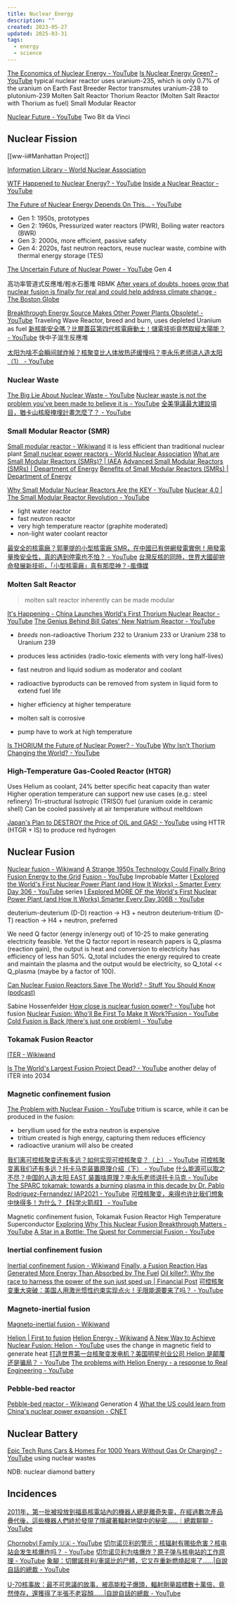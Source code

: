 ```yaml
---
title: Nuclear Energy
description: ""
created: 2023-05-27
updated: 2025-03-31
tags:
  - energy
  - science
---
```


[The Economics of Nuclear Energy - YouTube](https://www.youtube.com/watch?v=UC_BCz0pzMw)
[Is Nuclear Energy Green? - YouTube](https://www.youtube.com/watch?v=0kahih8RT1k)
typical nuclear reactor uses uranium-235, which is only 0.7% of the uranium on Earth
Fast Breeder Rector transmutes uranium-238 to plutonium-239
Molten Salt Reactor
Thorium Reactor (Molten Salt Reactor with Thorium as fuel)
Small Modular Reactor

[Nuclear Future - YouTube](https://www.youtube.com/playlist?list=PLHebb5GJgeFeohV1B4H2uwjpbUIFSaJDf) Two Bit da Vinci

## Nuclear Fission

[[ww-ii#Manhattan Project]]

[Information Library - World Nuclear Association](http://www.world-nuclear.org/information-library/nuclear-fuel-cycle/nuclear-power-reactors.aspx)

[WTF Happened to Nuclear Energy? - YouTube](https://www.youtube.com/watch?v=QzTgZ6kOEM8)
[Inside a Nuclear Reactor - YouTube](https://www.youtube.com/watch?v=P99C051arMo)

[The Future of Nuclear Energy Depends On This... - YouTube](https://www.youtube.com/watch?v=9p-ZxTnNdF4)

- Gen 1: 1950s, prototypes
- Gen 2: 1960s, Pressurized water reactors (PWR), Boiling water reactors (BWR)
- Gen 3: 2000s, more efficient, passive safety
- Gen 4: 2020s, fast neutron reactors, reuse nuclear waste, combine with thermal energy storage (TES)

[The Uncertain Future of Nuclear Power - YouTube](https://www.youtube.com/watch?v=INl3pCXm6Tw) Gen 4

高功率管道式反應堆/輕水石墨堆 RBMK
[After years of doubts, hopes grow that nuclear fusion is finally for real and could help address climate change - The Boston Globe](https://www.bostonglobe.com/2021/12/22/science/after-years-doubts-hopes-grow-that-nuclear-fusion-is-finally-real-could-help-address-climate-change/)

[Breakthrough Energy Source Makes Other Power Plants Obsolete! - YouTube](https://www.youtube.com/watch?v=Pct9rD4B2x4) Traveling Wave Reactor, breed and burn, uses depleted Uranium as fuel
[新核能安全嗎？比爾蓋茲第四代核電廠動土！儲電技術竟然取經太陽能？ - YouTube](https://www.youtube.com/watch?v=-fYLHSQubNk) 快中子滋生反應堆

[太阳为啥不会瞬间就炸掉？核聚变比人体放热还缓慢吗？李永乐老师讲人造太阳（1） - YouTube](https://www.youtube.com/watch?v=vqXkZOL1nQs)

### Nuclear Waste

[The Big Lie About Nuclear Waste - YouTube](https://www.youtube.com/watch?v=IzQ3gFRj0Bc)
[Nuclear waste is not the problem you've been made to believe it is - YouTube](https://www.youtube.com/watch?v=aDUvCLAp0uU)
[全美爭議最大建設項目，猶卡山核廢掩埋計畫怎麼了？ - YouTube](https://www.youtube.com/watch?v=8rFetRg1DTg)

### Small Modular Reactor (SMR)

[Small modular reactor - Wikiwand](https://www.wikiwand.com/en/Small_modular_reactor) it is less efficient than traditional nuclear plant
[Small nuclear power reactors - World Nuclear Association](http://www.world-nuclear.org/information-library/nuclear-fuel-cycle/nuclear-power-reactors/small-nuclear-power-reactors.aspx)
[What are Small Modular Reactors (SMRs)? | IAEA](https://www.iaea.org/newscenter/news/what-are-small-modular-reactors-smrs)
[Advanced Small Modular Reactors (SMRs) | Department of Energy](https://www.energy.gov/ne/advanced-small-modular-reactors-smrs)
[Benefits of Small Modular Reactors (SMRs) | Department of Energy](https://www.energy.gov/ne/benefits-small-modular-reactors-smrs)

[Why Small Modular Nuclear Reactors Are the KEY - YouTube](https://www.youtube.com/watch?v=UJ_b8y0LbMw)
[Nuclear 4.0 | The Small Modular Reactor Revolution - YouTube](https://www.youtube.com/watch?v=ydeMrFcwA1o)

- light water reactor
- fast neutron reactor
- very high temperature reactor (graphite moderated)
- non-light water coolant reactor

[最安全的核電廠？郭董提的小型核電廠 SMR，在中國已有併網發電實例！用發電量換安全性，真的遇到停電也不怕？ - YouTube](https://www.youtube.com/watch?v=29WGNfuxIxc)
[台灣反核的同時，世界大國卻拚命發展新技術，「小型核電廠」真有那麼神？-風傳媒](https://www.storm.mg/lifestyle/4116728)

### Molten Salt Reactor

> molten salt reactor inherently can be made modular

[It's Happening - China Launches World's First Thorium Nuclear Reactor - YouTube](https://www.youtube.com/watch?v=t4EJQPWjFj8)
[The Genius Behind Bill Gates' New Natrium Reactor - YouTube](https://www.youtube.com/watch?v=qUnik4gxrtM)

- _breeds_ non-radioactive Thorium 232 to Uranium 233 or Uranium 238 to Uranium 239
- produces less actinides (radio-toxic elements with very long half-lives)
- fast neutron and liquid sodium as moderator and coolant
- radioactive byproducts can be removed from system in liquid form to extend fuel life
- higher efficiency at higher temperature

- molten salt is corrosive
- pump have to work at high temperature

[Is THORIUM the Future of Nuclear Power? - YouTube](https://www.youtube.com/watch?v=FjHH8Qf3aO4)
[Why Isn’t Thorium Changing the World? - YouTube](https://www.youtube.com/watch?v=BcoN2bdACGA)

### High-Temperature Gas-Cooled Reactor (HTGR)

Uses Helium as coolant, 24% better specific heat capacity than water
Higher operation temperature can support new use cases (e.g.: steel refinery)
Tri-structural Isotropic (TRISO) fuel (uranium oxide in ceramic shell)
Can be cooled passively at air temperature without meltdown

[Japan's Plan to DESTROY the Price of OIL and GAS! - YouTube](https://www.youtube.com/watch?v=_uTZWaJU6ho) using HTTR (HTGR + IS) to produce red hydrogen

## Nuclear Fusion

[Nuclear fusion - Wikiwand](https://www.wikiwand.com/en/Nuclear_fusion)
[A Strange 1950s Technology Could Finally Bring Fusion Energy to the Grid](https://www.inverse.com/science/stellarator-nuclear-fusion-reactor)
[Fusion - YouTube](https://www.youtube.com/playlist?list=PLbhKQRV6Toq4ocE3C1EwVbeY4ofwrPLn_) Improbable Matter
[I Explored the World's First Nuclear Power Plant (and How It Works) - Smarter Every Day 306 - YouTube](https://www.youtube.com/watch?v=JVROsxtjoCw) series
[I Explored MORE OF the World's First Nuclear Power Plant (and How It Works) Smarter Every Day 306B - YouTube](https://www.youtube.com/watch?v=OVzNPO1pZGo)

deuterium-deuterium (D-D) reaction -> H3 + neutron
deuterium-tritium (D-T) reaction -> H4 + neutron, preferred

We need Q factor (energy in/energy out) of 10-25 to make generating electricity feasible.
Yet the Q factor report in research papers is Q_plasma (reaction gain), the output is heat and conversion to electricity has efficiency of less han 50%.
Q_total includes the energy required to create and maintain the plasma and the output would be electricity, so Q_total << Q_plasma (maybe by a factor of 100).

[Can Nuclear Fusion Reactors Save The World? - Stuff You Should Know (podcast)](https://player.fm/series/stuff-you-should-know/can-nuclear-fusion-reactors-save-the-world)

Sabine Hossenfelder
[How close is nuclear fusion power? - YouTube](https://www.youtube.com/watch?v=LJ4W1g-6JiY) hot fusion
[Nuclear Fusion: Who'll Be First To Make It Work?Fusion - YouTube](https://www.youtube.com/watch?v=23W0t5-Ll)
[Cold Fusion is Back (there's just one problem) - YouTube](https://www.youtube.com/watch?v=ZbzcYQVrTxQ)

### Tokamak Fusion Reactor

[ITER - Wikiwand](https://www.wikiwand.com/en/iter)

[Is The World's Largest Fusion Project Dead? - YouTube](https://www.youtube.com/watch?v=PAv3wUDxi4g) another delay of ITER into 2034

### Magnetic confinement fusion

[The Problem with Nuclear Fusion - YouTube](https://www.youtube.com/watch?v=BzK0ydOF0oU) tritium is scarce, while it can be produced in the fusion:

- beryllium used for the extra neutron is expensive
- tritium created is high energy, capturing them reduces efficiency
- radioactive uranium will also be created

[我们离可控核聚变还有多远？如何实现可控核聚变？（上） - YouTube](https://www.youtube.com/watch?v=Scd7_Cxh3Io)
[可控核聚变离我们还有多远？托卡马克装置原理介绍（下） - YouTube](https://www.youtube.com/watch?v=Z8ft0LHD-fU)
[什么能源可以取之不尽？中国的人造太阳 EAST 装置啥原理？李永乐老师讲托卡马克 - YouTube](https://www.youtube.com/watch?v=q-9wxg9tQRk)
[The SPARC tokamak: towards a burning plasma in this decade by Dr. Pablo Rodriguez-Fernandez/ IAP2021 - YouTube](https://www.youtube.com/watch?v=h8uYNhevRtk)
[可控核聚变，来得也许比我们想象中快得多！为什么？【科学火箭叔】 - YouTube](https://www.youtube.com/watch?v=HvRY7TtHZ7w)

Magnetic confinement fusion, Tokamak Fusion Reactor
High Temperature Superconductor
[Exploring Why This Nuclear Fusion Breakthrough Matters - YouTube](https://www.youtube.com/watch?v=-KEwkWjADEA)
[A Star in a Bottle: The Quest for Commercial Fusion - YouTube](https://www.youtube.com/watch?app=desktop&v=WdoI1X5m96s)

### Inertial confinement fusion

[Inertial confinement fusion - Wikiwand](https://www.wikiwand.com/en/Inertial_confinement_fusion)
[Finally, a Fusion Reaction Has Generated More Energy Than Absorbed by The Fuel](https://www.sciencealert.com/for-the-first-time-a-fusion-reaction-has-generated-more-energy-than-absorbed-by-the-fuel)
[Oil killer?: Why the race to harness the power of the sun just sped up | Financial Post](https://financialpost.com/commodities/energy/nuclear-fusion-why-the-race-to-harness-the-power-of-the-sun-just-sped-up)
[可控核聚变重大突破：美国人用激光惯性约束实现点火！无限能源要来了吗？ - YouTube](https://www.youtube.com/watch?v=jr6Qu4m2tgI)

### Magneto-inertial fusion

[Magneto-inertial fusion - Wikiwand](https://www.wikiwand.com/en/Magneto-inertial_fusion)

[Helion | First to fusion](https://www.helionenergy.com/)
[Helion Energy - Wikiwand](https://www.wikiwand.com/en/Helion_Energy)
[A New Way to Achieve Nuclear Fusion: Helion - YouTube](https://www.youtube.com/watch?v=_bDXXWQxK38) uses the change in magnetic field to generate heat
[打造世界第一台核聚变发电机？美国明星创业公司 Helion 是颠覆还是骗局？ - YouTube](https://www.youtube.com/watch?v=vn9WGg1ybt8)
[The problems with Helion Energy - a response to Real Engineering - YouTube](https://www.youtube.com/watch?v=3vUPhsFoniw)

### Pebble-bed reactor

[Pebble-bed reactor - Wikiwand](https://www.wikiwand.com/en/Pebble-bed_reactor) Generation 4
[What the US could learn from China's nuclear power expansion - CNET](https://www.cnet.com/news/why-the-us-should-learn-from-chinas-nuclear-power-expansion/)

## Nuclear Battery

[Epic Tech Runs Cars & Homes For 1000 Years Without Gas Or Charging? - YouTube](https://www.youtube.com/watch?v=tfoX-YMkTAo) using nuclear wastes

NDB: nuclear diamond battery

## Incidences

[2011年，第一批被投放到福島核電站內的機器人總是離奇失靈，在經過數次產品疊代後，這些機器人們終於發現了隱藏著輻射地獄中的秘密……｜總裁聊聊 - YouTube](https://www.youtube.com/watch?v=76A25AxGRPk)

[Chornobyl Family 🇺🇦 - YouTube](https://www.youtube.com/@ChernobylFamily)
[切尔诺贝利的警示：核辐射有哪些危害？核电站会发生核爆炸吗？ - YouTube](https://www.youtube.com/watch?v=BaNj2K73NPY)
[切尔诺贝利为啥爆炸？原子弹与核电站的工作原理 - YouTube](https://www.youtube.com/watch?v=hOUyWmcO6D8)
[象腳：切爾諾貝利/車諾比的尸體，它又在重新燃燒起來了……|自說自話的總裁 - YouTube](https://www.youtube.com/watch?v=tQZI9HW2chA)

[U-70核事故：最不可思議的故事，被高能粒子爆頭，輻射劑量超標數十萬倍，竟然倖存，還獲得了半張不老容顏……|自說自話的總裁 - YouTube](https://www.youtube.com/watch?v=uCrZWoxPIgo)
